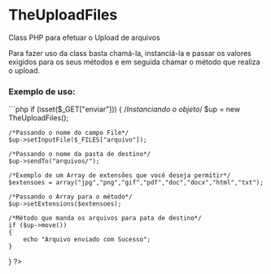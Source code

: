 # TheUploadFiles
Class PHP para efetuar o Upload de arquivos
<p>
	Para fazer uso da class basta chamá-la, instanciá-la e passar os valores exigidos para os seus métodos e em seguida  chamar o método que realiza o upload.
</p>

<h3>Exemplo de uso:</h3>
```php
<?php
require_once("class/TheUploadFiles.class.php");

if (isset($_GET["enviar"]))
{
	/*Instanciando o objeto*/
    $up = new TheUploadFiles(); 

    /*Passando o nome do campo File*/
    $up->setInputFile($_FILES["arquivo"]); 
    
    /*Passando o nome da pasta de destino*/
    $up->sendTo("arquivos/"); 
    
    /*Exemplo de um Array de extensões que você deseja permitir*/
    $extensoes = array("jpg","png","gif","pdf","doc","docx","html","txt"); 

    /*Passando o Array para o método*/
    $up->setExtensions($extensoes);
    
    /*Método que manda os arquivos para pata de destino*/
    if ($up->move())
    {
        echo "Arquivo enviado com Sucesso";
    }
}
?>
```